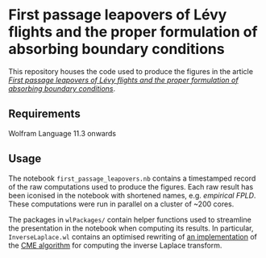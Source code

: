 # First passage leapovers of Lévy flights and the proper formulation of absorbing boundary conditions

This repository houses the code used to produce the figures in the article [_First passage leapovers of Lévy flights and the proper formulation of absorbing boundary conditions_](https://doi.org/10.1088/1751-8121/ab8b37). 

## Requirements

Wolfram Language 11.3 onwards

## Usage

The notebook `first_passage_leapovers.nb` contains a timestamped record of the raw computations used to produce the figures. Each raw result has been iconised in the notebook with shortened names, e.g. *empirical FPLD*. These computations were run in parallel on a cluster of ~200 cores.

The packages in `wlPackages/` contain helper functions used to streamline the presentation in the notebook when computing its results. In particular, `InverseLaplace.wl` contains an optimised rewriting of [an implementation](https://github.com/ghorvath78/iltcme/blob/master/mathematica_ilt.nb) of the [CME algorithm](inverselaplace.org/) for computing the inverse Laplace transform.
